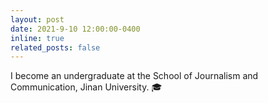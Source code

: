```yaml
---
layout: post
date: 2021-9-10 12:00:00-0400
inline: true
related_posts: false
---
```


I become an undergraduate at the School of Journalism and Communication, Jinan University. 🎓
